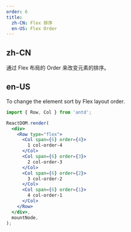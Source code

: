 ```yaml
---
order: 6
title:
  zh-CN: Flex 排序
  en-US: Flex Order
---
```


## zh-CN

通过 Flex 布局的 Order 来改变元素的排序。

## en-US

To change the element sort by Flex layout order.

```jsx
import { Row, Col } from 'antd';

ReactDOM.render(
  <div>
    <Row type="flex">
      <Col span={6} order={4}>
        1 col-order-4
      </Col>
      <Col span={6} order={3}>
        2 col-order-3
      </Col>
      <Col span={6} order={2}>
        3 col-order-2
      </Col>
      <Col span={6} order={1}>
        4 col-order-1
      </Col>
    </Row>
  </div>,
  mountNode,
);
```
